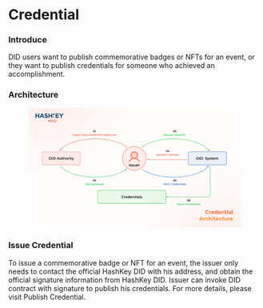 # Credential

### Introduce

DID users want to publish commemorative badges or NFTs for an event, or they want to publish credentials for someone who achieved an accomplishment.

### Architecture

<figure><img src="../.gitbook/assets/credential.png" alt=""><figcaption></figcaption></figure>

### Issue Credential

To issue a commemorative badge or NFT for an event, the issuer only needs to contact the official HashKey DID with his address, and obtain the official signature information from HashKey DID. Issuer can invoke DID contract with signature to publish his credentials. For more details, please visit Publish Credential.
